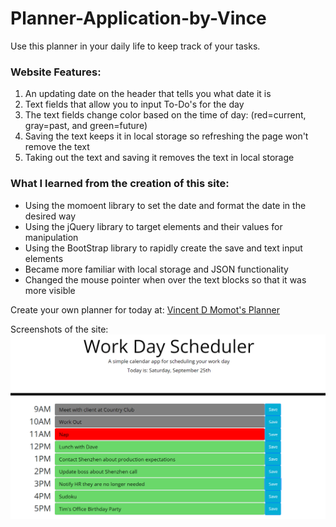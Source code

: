 # Planner-Application-by-Vince
Use this planner in your daily life to keep track of your tasks.

### Website Features:
1) An updating date on the header that tells you what date it is
2) Text fields that allow you to input To-Do's for the day
3) The text fields change color based on the time of day: (red=current, gray=past, and green=future)
4) Saving the text keeps it in local storage so refreshing the page won't remove the text
5) Taking out the text and saving it removes the text in local storage


### What I learned from the creation of this site:
* Using the momoent library to set the date and format the date in the desired way
* Using the jQuery library to target elements and their values for manipulation
* Using the BootStrap library to rapidly create the save and text input elements
* Became more familiar with local storage and JSON functionality
* Changed the mouse pointer when over the text blocks so that it was more visible

Create your own planner for today at: [Vincent D Momot's Planner](https://vincentmomot.github.io/Planner-Application-by-Vince)

Screenshots of the site:
![This is an image of my main page](assets/ss.png)